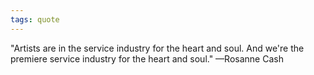 ```yaml
---
tags: quote 
---
```


"Artists are in the service industry for the heart and soul. And we're the premiere service industry for the heart and soul." —Rosanne Cash